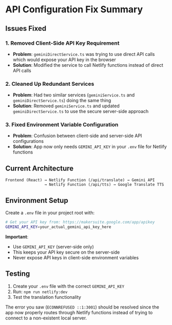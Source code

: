 # API Configuration Fix Summary

## Issues Fixed

### 1. **Removed Client-Side API Key Requirement**
- **Problem**: `geminiDirectService.ts` was trying to use direct API calls which would expose your API key in the browser
- **Solution**: Modified the service to call Netlify functions instead of direct API calls

### 2. **Cleaned Up Redundant Services**
- **Problem**: Had two similar services (`geminiService.ts` and `geminiDirectService.ts`) doing the same thing
- **Solution**: Removed `geminiService.ts` and updated `geminiDirectService.ts` to use the secure server-side approach

### 3. **Fixed Environment Variable Configuration**
- **Problem**: Confusion between client-side and server-side API configurations
- **Solution**: App now only needs `GEMINI_API_KEY` in your `.env` file for Netlify functions

## Current Architecture

```
Frontend (React) → Netlify Function (/api/translate) → Gemini API
                 → Netlify Function (/api/tts) → Google Translate TTS
```

## Environment Setup

Create a `.env` file in your project root with:

```bash
# Get your API key from: https://makersuite.google.com/app/apikey
GEMINI_API_KEY=your_actual_gemini_api_key_here
```

**Important**:
- Use `GEMINI_API_KEY` (server-side only)
- This keeps your API key secure on the server-side
- Never expose API keys in client-side environment variables

## Testing

1. Create your `.env` file with the correct `GEMINI_API_KEY`
2. Run: `npm run netlify:dev`
3. Test the translation functionality

The error you saw (`ECONNREFUSED ::1:3001`) should be resolved since the app now properly routes through Netlify functions instead of trying to connect to a non-existent local server.
